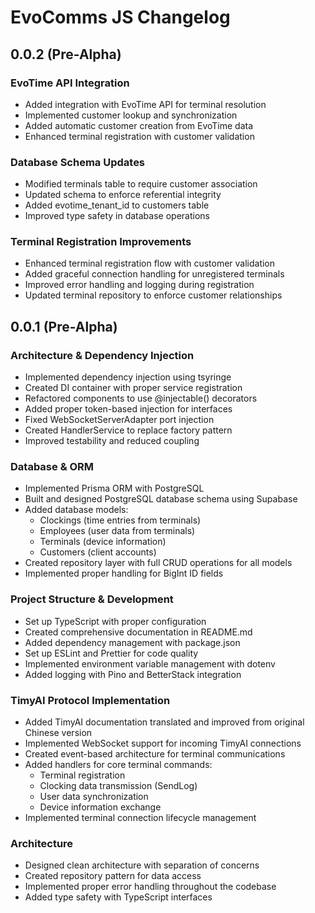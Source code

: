 # EvoComms JS Changelog

## 0.0.2 (Pre-Alpha)

### EvoTime API Integration
- Added integration with EvoTime API for terminal resolution
- Implemented customer lookup and synchronization
- Added automatic customer creation from EvoTime data
- Enhanced terminal registration with customer validation

### Database Schema Updates
- Modified terminals table to require customer association
- Updated schema to enforce referential integrity
- Added evotime_tenant_id to customers table
- Improved type safety in database operations

### Terminal Registration Improvements
- Enhanced terminal registration flow with customer validation
- Added graceful connection handling for unregistered terminals
- Improved error handling and logging during registration
- Updated terminal repository to enforce customer relationships

## 0.0.1 (Pre-Alpha)

### Architecture & Dependency Injection
- Implemented dependency injection using tsyringe
- Created DI container with proper service registration
- Refactored components to use @injectable() decorators
- Added proper token-based injection for interfaces
- Fixed WebSocketServerAdapter port injection
- Created HandlerService to replace factory pattern
- Improved testability and reduced coupling

### Database & ORM
- Implemented Prisma ORM with PostgreSQL
- Built and designed PostgreSQL database schema using Supabase
- Added database models:
  - Clockings (time entries from terminals)
  - Employees (user data from terminals)
  - Terminals (device information)
  - Customers (client accounts)
- Created repository layer with full CRUD operations for all models
- Implemented proper handling for BigInt ID fields

### Project Structure & Development
- Set up TypeScript with proper configuration
- Created comprehensive documentation in README.md
- Added dependency management with package.json
- Set up ESLint and Prettier for code quality
- Implemented environment variable management with dotenv
- Added logging with Pino and BetterStack integration

### TimyAI Protocol Implementation
- Added TimyAI documentation translated and improved from original Chinese version
- Implemented WebSocket support for incoming TimyAI connections
- Created event-based architecture for terminal communications
- Added handlers for core terminal commands:
  - Terminal registration
  - Clocking data transmission (SendLog)
  - User data synchronization
  - Device information exchange
- Implemented terminal connection lifecycle management

### Architecture
- Designed clean architecture with separation of concerns
- Created repository pattern for data access
- Implemented proper error handling throughout the codebase
- Added type safety with TypeScript interfaces
